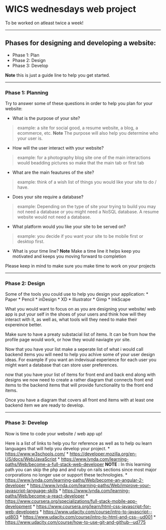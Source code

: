 # WICS wednesdays web project
To be worked on atleast twice a week!

---

## Phases for designing and developing a website:
  * Phase 1: Plan
  * Phase 2: Design
  * Phase 3: Develop

**Note** this is just a guide line to help you get started.

---
### Phase 1: Planning

Try to answer some of these questions in order to help you plan for your website:

  * What is the purpose of your site?
> example: a site for social good, a resume website, a blog, a ecommerce, etc. 
  **Note** The purpose will also help you determine who your user is.

  * How will the user interact with your website?
> example: for a photography blog site one of the main interactions would beadding pictures so make that the main tab or first tab

  * What are the main feautures of the site?
> example: think of a wish list of things you would like your site to do / have. 

  * Does your site require a database?
> example: Depending on the type of site your trying to build you may not need a database or you might need a NoSQL database. A resume website would not need a database.

  * What platform would you like your site to be served on?
> example: you decide if you want your site to be mobile first or desktop first.

  * What is your time line?
  **Note** Make a time line it helps keep you motivated and keeps you moving forward to completion

Please keep in mind to make sure you make time to work on your projects

---
### Phase 2: Design

Some of the tools you could use to help you design your application:
    * Paper
    * Pencil
    * inDesign
    * XD
    * Illustrator
    * Gimp
    * InkScape

What you would want to focus on as you are designing your website/ web app is put your self in the shoes of your users and think how will they interact with it, as well as, what tools will they need to make their expereince better.

Make sure to have a preaty substacial list of items. It can be from how the profile page would work, or how they would naviagte yor site.

Now that you have your list make a seperate list of what i would call backend items you will need to help you achive some of your user design ideas. For example if you want an indevisual experience for each user you might want a database that can store user preferences.

now that you have your list of items for front end and back end along with designs we now need to create a rather diagram that connects front end items to the backend items that will provide functionality to the front end items.

Once you have a diagram that covers all front end items with at least one backend item we are ready to develop.

---
### Phase 3: Develop

Now is time to code your website / web app up!

Here is a list of links to help you for reference as well as to help ou learn languages that will help you develop your project.
    * https://www.w3schools.com/
    * https://developer.mozilla.org/en-US/docs/Web/JavaScript
    * https://www.lynda.com/learning-paths/Web/become-a-full-stack-web-developer
    **NOTE** : In this learning path you can skip the php and and ruby on rails sections since most major corporations no longer use or support these technologies.
    * https://www.lynda.com/learning-paths/Web/become-an-angular-2-developer
    * https://www.lynda.com/learning-paths/Web/improve-your-javascript-language-skills
    * https://www.lynda.com/learning-paths/Web/become-a-react-developer
    * https://www.coursera.org/specializations/full-stack-mobile-app-development
    * https://www.coursera.org/learn/html-css-javascript-for-web-developers
    * https://www.udacity.com/course/intro-to-javascript--ud803
    * https://www.udacity.com/course/intro-to-html-and-css--ud001
    * https://www.udacity.com/course/how-to-use-git-and-github--ud775
